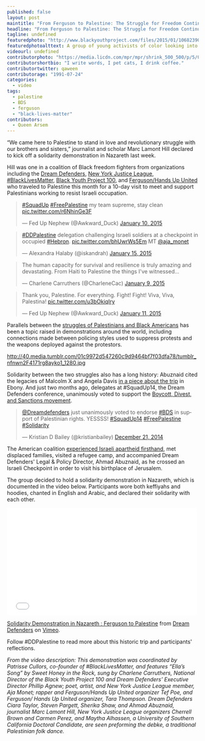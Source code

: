 ```yaml
---
published: false
layout: post
maintitle: "From Ferguson to Palestine: The Struggle for Freedom Continues - {Young}ist"
headline: "From Ferguson to Palestine: The Struggle for Freedom Continues"
tagline: undefined
featuredphoto: "http://www.blackyouthproject.com/files/2015/01/10682390_10153034079724813_1489876103396738057_o.jpg"
featuredphotoalttext: A group of young activists of color looking into the camera in Palestine. Photo from DDPalestine.
videourl: undefined
contributorphoto: "https://media.licdn.com/mpr/mpr/shrink_500_500/p/5/000/1d5/2f5/316b17c.jpg"
contributorshortbio: "I write words, I pet cats, I drink coffee."
contributortwitter: qaween
contributorage: "1991-07-24"
categories: 
  - video
tags: 
  - palestine
  - BDS
  - ferguson
  - "black-lives-matter"
contributors: 
  - Queen Arsem
---
```


“We came here to Palestine to stand in love and revolutionary struggle with our brothers and sisters,” journalist and scholar Marc Lamont Hill declared to kick off a solidarity demonstration in Nazareth last week. 

Hill was one in a coalition of Black freedom fighters from organizations including the [Dream Defenders](http://dreamdefenders.org/vest/), [New York Justice League](http://www.gatheringforjustice.org/justice_league_nyc), [#BlackLivesMatter](http://thefeministwire.com/2014/10/blacklivesmatter-2/), [Black Youth Project 100](http://www.blackyouthproject.com/), and [Ferguson/Hands Up United](http://www.handsupunited.org/) who traveled to Palestine this month for a 10-day visit to meet and support Palestinians working to resist Israeli occupation.

<blockquote class="twitter-tweet" lang="en"><p><a href="https://twitter.com/hashtag/SquadUp?src=hash">#SquadUp</a> <a href="https://twitter.com/hashtag/FreePalestine?src=hash">#FreePalestine</a> my team supreme, stay clean <a href="http://t.co/r6NhinGe3F">pic.twitter.com/r6NhinGe3F</a></p>&mdash; Fed Up Nephew (@Awkward_Duck) <a href="https://twitter.com/Awkward_Duck/status/553982482731659265">January 10, 2015</a></blockquote>
<script async src="//platform.twitter.com/widgets.js" charset="utf-8"></script>

<blockquote class="twitter-tweet" lang="en"><p><a href="https://twitter.com/hashtag/DDPalestine?src=hash">#DDPalestine</a> delegation challenging Israeli soldiers at a checkpoint in occupied <a href="https://twitter.com/hashtag/Hebron?src=hash">#Hebron</a>. <a href="http://t.co/bhUwrWs5Em">pic.twitter.com/bhUwrWs5Em</a> MT <a href="https://twitter.com/aja_monet">@aja_monet</a></p>&mdash; Alexandra Halaby (@iskandrah) <a href="https://twitter.com/iskandrah/status/555572492039774208">January 15, 2015</a></blockquote>
<script async src="//platform.twitter.com/widgets.js" charset="utf-8"></script>

<blockquote class="twitter-tweet" lang="en"><p>The human capacity for survival and resilience is truly amazing and devastating. From Haiti to Palestine the things I&#39;ve witnessed...</p>&mdash; Charlene Carruthers (@CharleneCac) <a href="https://twitter.com/CharleneCac/status/553557168314515456">January 9, 2015</a></blockquote>
<script async src="//platform.twitter.com/widgets.js" charset="utf-8"></script>

<blockquote class="twitter-tweet" lang="en"><p>Thank you, Palestine. For everything. Fight! Fight! Viva, Viva, Palestina! <a href="http://t.co/u3bOkiqIry">pic.twitter.com/u3bOkiqIry</a></p>&mdash; Fed Up Nephew (@Awkward_Duck) <a href="https://twitter.com/Awkward_Duck/status/554342900499496963">January 11, 2015</a></blockquote>
<script async src="//platform.twitter.com/widgets.js" charset="utf-8"></script>

Parallels between the [struggles of Palestinians and Black Americans](http://electronicintifada.net/blogs/rana-baker/palestinians-express-solidarity-people-ferguson-mike-brown-statement) has been a topic raised in demonstrations around the world, including connections made between policing styles used to suppress protests and the weapons deployed against the protestors.

http://40.media.tumblr.com/01c9972d547260c9d9464bf7f03dfa78/tumblr_nfnwn2F4171rg8ayko1_1280.jpg 

Solidarity between the two struggles also has a long history: Abuznaid cited the legacies of Malcolm X and Angela Davis [in a piece about the trip](http://www.ebony.com/news-views/dream-defenders-black-lives-matter-ferguson-reps-take-historic-trip-to-palestine#axzz3P9b8EXbO) in Ebony. And just two months ago, delegates at #SquadUp14, the Dream Defenders conference, unanimously voted to support the [Boycott, Divest, and Sanctions movement](http://www.bdsmovement.net/).

<blockquote class="twitter-tweet" lang="en"><p><a href="https://twitter.com/Dreamdefenders">@Dreamdefenders</a> just unanimously voted to endorse <a href="https://twitter.com/hashtag/BDS?src=hash">#BDS</a> in support of Palestinian rights. YESSSS! <a href="https://twitter.com/hashtag/SquadUp14?src=hash">#SquadUp14</a> <a href="https://twitter.com/hashtag/FreePalestine?src=hash">#FreePalestine</a> <a href="https://twitter.com/hashtag/Solidarity?src=hash">#Solidarity</a></p>&mdash; Kristian D Bailey (@kristianbailey) <a href="https://twitter.com/kristianbailey/status/546489161524719616">December 21, 2014</a></blockquote>
<script async src="//platform.twitter.com/widgets.js" charset="utf-8"></script>

The American coalition [experienced Israeli apartheid firsthand](https://medium.com/ummah-wide/can-we-dream-together-palestine-f6b5c6d5fb15), met displaced families, visited a refugee camp, and accompanied Dream Defenders' Legal & Policy Director, Ahmad Abuznaid, as he crossed an Israeli Checkpoint in order to visit his birthplace of Jerusalem. 

The group decided to hold a solidarity demonstration in Nazareth, which is documented in the video below. Participants wore both keffiyahs and hoodies, chanted in English and Arabic, and declared their solidarity with each other. 

<iframe src="//player.vimeo.com/video/116675694" width="500" height="281" frameborder="0" webkitallowfullscreen mozallowfullscreen allowfullscreen></iframe> <p><a href="http://vimeo.com/116675694">Solidarity Demonstration in Nazareth : Ferguson to Palestine</a> from <a href="http://vimeo.com/dreamdefenders">Dream Defenders</a> on <a href="https://vimeo.com">Vimeo</a>.</p>

Follow #DDPalestine to read more about this historic trip and participants' reflections.


_From the video description:
This demonstration was coordinated by Patrisse Cullors, co-founder of #BlackLivesMatter, and features “Ella’s Song” by Sweet Honey in the Rock, sung by Charlene Carruthers, National Director of the Black Youth Project 100 and Dream Defenders’ Executive Director Phillip Agnew; poet, artist, and New York Justice League member, Aja Monet; rapper and Ferguson/Hands Up United organizer Tef Poe, and Ferguson/ Hands Up United organizer, Tara Thompson. Dream Defenders Ciara Taylor, Steven Pargett, Sherika Shaw, and Ahmad Abuznaid, journalist Marc Lamont Hill, New York Justice League organizers Cherrell Brown and Carmen Perez, and Maytha Alhassen, a University of Southern California Doctoral Candidate, are seen preforming the debke, a traditional Palestinian folk dance._


